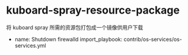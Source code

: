 # kuboard-spray-resource-package

将 kuboard spray 所需的资源包打包成一个镜像供用户下载


- name: Shutdown firewalld
  import_playbook: contrib/os-services/os-services.yml